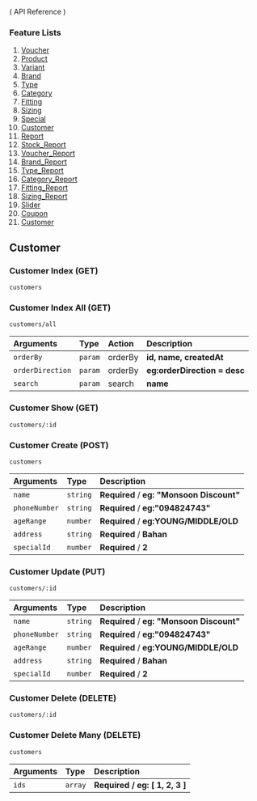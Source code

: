 ( API Reference )

### Feature Lists

1. [Voucher](VOUCHER.md)
1. [Product](PRODUCT.md)
1. [Variant](PRODUCT_VARIANT.md)
1. [Brand](PRODUCT_BRAND.md)
1. [Type](PRODUCT_TYPE.md)
1. [Category](PRODUCT_CATEGORY.md)
1. [Fitting](PRODUCT_FITTING.md)
1. [Sizing](PRODUCT_SIZING.md)
1. [Special](SPECIAL.md)
1. [Customer](CUSTOMER.md)
1. [Report](REPORT.md)
1. [Stock_Report](STOCK_REPORT.md)
1. [Voucher_Report](VOUCHER_REPORT.md)
1. [Brand_Report](BRAND_REPORT.md)
1. [Type_Report](TYPE_REPORT.md)
1. [Category_Report](CATEGORY_REPORT.md)
1. [Fitting_Report](FITTING_REPORT.md)
1. [Sizing_Report](SIZING_REPORT.md)
1. [Slider](SLIDER.md)
1. [Coupon](COUPON.md)
1. [Customer](CUSTOMER.md)

## Customer


### Customer Index (GET)

```
customers
```

### Customer Index All (GET)

```
customers/all
```
| Arguments        | Type    | Action  | Description                  |
| :--------------- | :------ | :------ | :--------------------------- |
| `orderBy`        | `param` | orderBy | **id, name, createdAt**      |
| `orderDirection` | `param` | orderBy | **eg:orderDirection = desc** |
| `search`         | `param` | search  | **name**                     |

### Customer Show (GET)

```
customers/:id
```

### Customer Create (POST)

```
customers
```

| Arguments  | Type     | Description                      |
| :--------- | :------- | :------------------------------- |
| `name`    | `string` | **Required** / **eg: "Monsoon Discount"** |
| `phoneNumber`    | `string` | **Required** / **eg:"094824743"** |
| `ageRange`    | `number` | **Required** / **eg:YOUNG/MIDDLE/OLD** |
| `address`    | `string` | **Required** / **Bahan** |
| `specialId`    | `number` | **Required** / **2** |

### Customer Update (PUT)

```
customers/:id
```

| Arguments  | Type     | Description                      |
| :--------- | :------- | :------------------------------- |
| `name`    | `string` | **Required** / **eg: "Monsoon Discount"** |
| `phoneNumber`    | `string` | **Required** / **eg:"094824743"** |
| `ageRange`    | `number` | **Required** / **eg:YOUNG/MIDDLE/OLD** |
| `address`    | `string` | **Required** / **Bahan** |
| `specialId`    | `number` | **Required** / **2** |

### Customer Delete (DELETE)

```
customers/:id
```

### Customer Delete Many (DELETE)

```
customers
```

| Arguments | Type    | Description                            |
| :-------- | :------ | :------------------------------------- |
| `ids`     | `array` | **Required** **/** **eg: [ 1, 2, 3 ]** |
